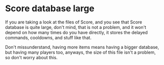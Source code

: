 # Score database large

If you are taking a look at the files of Score, and you see that Score database is quite large, don't mind, that is not a problem, and it won't depend on how many times do you have directly, it stores the delayed commands, cooldowns, and stuff like that.

Don't missunderstand, having more items means having a bigger database, but having many players too, anyways, the size of this file isn't a problem, so don't worry about this.
